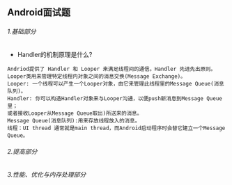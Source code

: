 Android面试题
-----
###### 1.基础部分
* Handler的机制原理是什么?
```text
Andriod提供了 Handler 和 Looper 来满足线程间的通信。Handler 先进先出原则。
Looper类用来管理特定线程内对象之间的消息交换(Message Exchange)。
Looper: 一个线程可以产生一个Looper对象，由它来管理此线程里的Message Queue(消息队列)。
Handler: 你可以构造Handler对象来与Looper沟通，以便push新消息到Message Queue里；
或者接收Looper从Message Queue取出)所送来的消息。
Message Queue(消息队列):用来存放线程放入的消息。
线程：UI thread 通常就是main thread，而Android启动程序时会替它建立一个Message Queue。
```
###### 2.提高部分
###### 3.性能、优化与内存处理部分